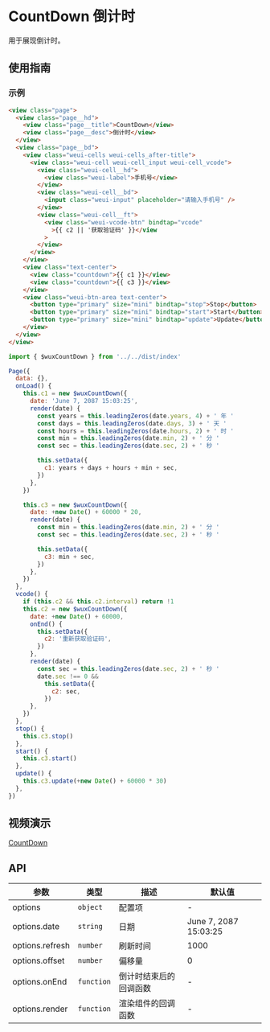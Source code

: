 # CountDown 倒计时

用于展现倒计时。

## 使用指南

### 示例

```html
<view class="page">
  <view class="page__hd">
    <view class="page__title">CountDown</view>
    <view class="page__desc">倒计时</view>
  </view>
  <view class="page__bd">
    <view class="weui-cells weui-cells_after-title">
      <view class="weui-cell weui-cell_input weui-cell_vcode">
        <view class="weui-cell__hd">
          <view class="weui-label">手机号</view>
        </view>
        <view class="weui-cell__bd">
          <input class="weui-input" placeholder="请输入手机号" />
        </view>
        <view class="weui-cell__ft">
          <view class="weui-vcode-btn" bindtap="vcode"
            >{{ c2 || '获取验证码' }}</view
          >
        </view>
      </view>
    </view>
    <view class="text-center">
      <view class="countdown">{{ c1 }}</view>
      <view class="countdown">{{ c3 }}</view>
    </view>
    <view class="weui-btn-area text-center">
      <button type="primary" size="mini" bindtap="stop">Stop</button>
      <button type="primary" size="mini" bindtap="start">Start</button>
      <button type="primary" size="mini" bindtap="update">Update</button>
    </view>
  </view>
</view>
```

```js
import { $wuxCountDown } from '../../dist/index'

Page({
  data: {},
  onLoad() {
    this.c1 = new $wuxCountDown({
      date: 'June 7, 2087 15:03:25',
      render(date) {
        const years = this.leadingZeros(date.years, 4) + ' 年 '
        const days = this.leadingZeros(date.days, 3) + ' 天 '
        const hours = this.leadingZeros(date.hours, 2) + ' 时 '
        const min = this.leadingZeros(date.min, 2) + ' 分 '
        const sec = this.leadingZeros(date.sec, 2) + ' 秒 '

        this.setData({
          c1: years + days + hours + min + sec,
        })
      },
    })

    this.c3 = new $wuxCountDown({
      date: +new Date() + 60000 * 20,
      render(date) {
        const min = this.leadingZeros(date.min, 2) + ' 分 '
        const sec = this.leadingZeros(date.sec, 2) + ' 秒 '

        this.setData({
          c3: min + sec,
        })
      },
    })
  },
  vcode() {
    if (this.c2 && this.c2.interval) return !1
    this.c2 = new $wuxCountDown({
      date: +new Date() + 60000,
      onEnd() {
        this.setData({
          c2: '重新获取验证码',
        })
      },
      render(date) {
        const sec = this.leadingZeros(date.sec, 2) + ' 秒 '
        date.sec !== 0 &&
          this.setData({
            c2: sec,
          })
      },
    })
  },
  stop() {
    this.c3.stop()
  },
  start() {
    this.c3.start()
  },
  update() {
    this.c3.update(+new Date() + 60000 * 30)
  },
})
```

## 视频演示

[CountDown](./_media/countdown.mp4 ':include :type=iframe width=375px height=667px')

## API

| 参数            | 类型       | 描述                   | 默认值                |
| --------------- | ---------- | ---------------------- | --------------------- |
| options         | `object`   | 配置项                 | -                     |
| options.date    | `string`   | 日期                   | June 7, 2087 15:03:25 |
| options.refresh | `number`   | 刷新时间               | 1000                  |
| options.offset  | `number`   | 偏移量                 | 0                     |
| options.onEnd   | `function` | 倒计时结束后的回调函数 | -                     |
| options.render  | `function` | 渲染组件的回调函数     | -                     |
